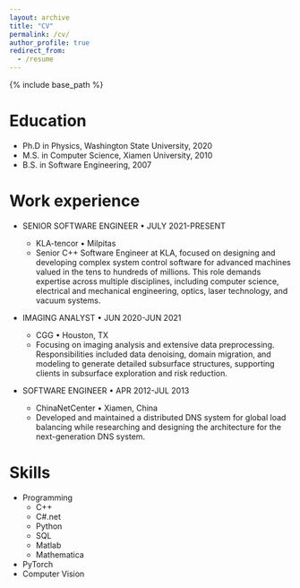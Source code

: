 ```yaml
---
layout: archive
title: "CV"
permalink: /cv/
author_profile: true
redirect_from:
  - /resume
---
```


{% include base_path %}

Education
======
* Ph.D in Physics, Washington State University, 2020
* M.S. in Computer Science, Xiamen University, 2010
* B.S. in Software Engineering, 2007

Work experience
======
* SENIOR SOFTWARE ENGINEER • JULY 2021-PRESENT
  * KLA-tencor • Milpitas
  * Senior C++ Software Engineer at KLA, focused on designing and developing complex system control software for advanced machines valued in the tens to hundreds of millions. This role demands expertise across multiple disciplines, including computer science, electrical and mechanical engineering, optics, laser technology, and vacuum systems.

* IMAGING ANALYST • JUN 2020-JUN 2021
  * CGG • Houston, TX
  * Focusing on imaging analysis and extensive data preprocessing. Responsibilities included data denoising, domain migration, and modeling to generate detailed subsurface structures, supporting clients in subsurface exploration and risk reduction.

* SOFTWARE ENGINEER • APR 2012-JUL 2013
  * ChinaNetCenter • Xiamen, China
  * Developed and maintained a distributed DNS system for global load balancing while researching and designing the architecture for the next-generation DNS system.
  
Skills
======
* Programming
  * C++
  * C#.net
  * Python
  * SQL
  * Matlab
  * Mathematica
* PyTorch
* Computer Vision
